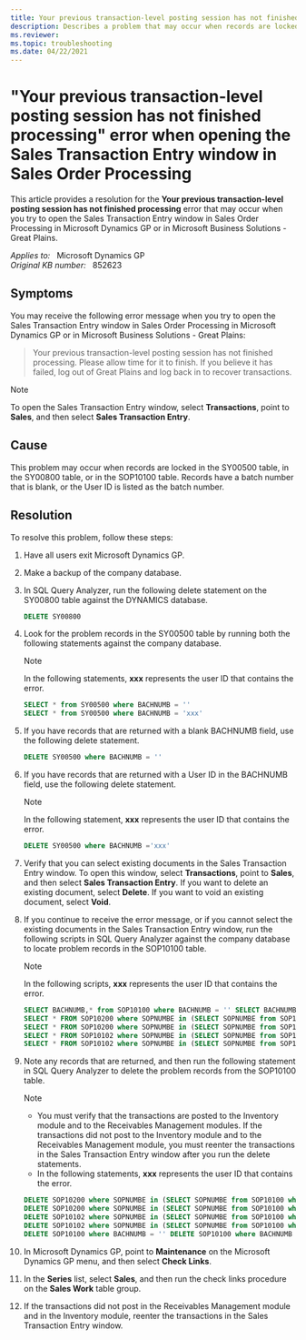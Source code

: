 ```yaml
---
title: Your previous transaction-level posting session has not finished processing error when opening the Sales Transaction Entry window
description: Describes a problem that may occur when records are locked in the SY00500 table, in the SY00800 table, or in the SOP10100 table. A resolution is provided.
ms.reviewer: 
ms.topic: troubleshooting
ms.date: 04/22/2021
---
```

# "Your previous transaction-level posting session has not finished processing" error when opening the Sales Transaction Entry window in Sales Order Processing

This article provides a resolution for the **Your previous transaction-level posting session has not finished processing** error that may occur when you try to open the Sales Transaction Entry window in Sales Order Processing in Microsoft Dynamics GP or in Microsoft Business Solutions - Great Plains.

_Applies to:_ &nbsp; Microsoft Dynamics GP  
_Original KB number:_ &nbsp; 852623

## Symptoms

You may receive the following error message when you try to open the Sales Transaction Entry window in Sales Order Processing in Microsoft Dynamics GP or in Microsoft Business Solutions - Great Plains:

> Your previous transaction-level posting session has not finished processing. Please allow time for it to finish. If you believe it has failed, log out of Great Plains and log back in to recover transactions.

> [!NOTE]
> To open the Sales Transaction Entry window, select **Transactions**, point to **Sales**, and then select **Sales Transaction Entry**.

## Cause

This problem may occur when records are locked in the SY00500 table, in the SY00800 table, or in the SOP10100 table. Records have a batch number that is blank, or the User ID is listed as the batch number.

## Resolution

To resolve this problem, follow these steps:

1. Have all users exit Microsoft Dynamics GP.
2. Make a backup of the company database.
3. In SQL Query Analyzer, run the following delete statement on the SY00800 table against the DYNAMICS database.

    ```sql
    DELETE SY00800
    ```

4. Look for the problem records in the SY00500 table by running both the following statements against the company database.

    > [!NOTE]
    >  In the following statements, **xxx** represents the user ID that contains the error.

    ```sql
    SELECT * from SY00500 where BACHNUMB = ''
    SELECT * from SY00500 where BACHNUMB = 'xxx'
    ```

5. If you have records that are returned with a blank BACHNUMB field, use the following delete statement.

    ```sql
    DELETE SY00500 where BACHNUMB = ''
    ```

6. If you have records that are returned with a User ID in the BACHNUMB field, use the following delete statement.

    > [!NOTE]
    > In the following statement, **xxx** represents the user ID that contains the error.

    ```sql
    DELETE SY00500 where BACHNUMB ='xxx'
    ```

7. Verify that you can select existing documents in the Sales Transaction Entry window. To open this window, select **Transactions**, point to **Sales**, and then select **Sales Transaction Entry**. If you want to delete an existing document, select **Delete**. If you want to void an existing document, select **Void**.

8. If you continue to receive the error message, or if you cannot select the existing documents in the Sales Transaction Entry window, run the following scripts in SQL Query Analyzer against the company database to locate problem records in the SOP10100 table.

    > [!NOTE]
    > In the following scripts, **xxx** represents the user ID that contains the error.

    ```sql
    SELECT BACHNUMB,* from SOP10100 where BACHNUMB = '' SELECT BACHNUMB,* from SOP10100 where BACHNUMB = '<xxx>'
    SELECT * FROM SOP10200 where SOPNUMBE in (SELECT SOPNUMBE from SOP10100 where BACHNUMB = 'xxx')
    SELECT * FROM SOP10200 where SOPNUMBE in (SELECT SOPNUMBE from SOP10100 where BACHNUMB = ' ')
    SELECT * FROM SOP10102 where SOPNUMBE in (SELECT SOPNUMBE from SOP10100 where BACHNUMB = 'xxx')
    SELECT * FROM SOP10102 where SOPNUMBE in (SELECT SOPNUMBE from SOP10100 where BACHNUMB = ' ')
    ```

9. Note any records that are returned, and then run the following statement in SQL Query Analyzer to delete the problem records from the SOP10100 table.

   > [!NOTE]
   >
   > - You must verify that the transactions are posted to the Inventory module and to the Receivables Management modules. If the transactions did not post to the Inventory module and to the Receivables Management module, you must reenter the transactions in the Sales Transaction Entry window after you run the delete statements.
   > - In the following statements, **xxx** represents the user ID that contains the error.

    ```sql
    DELETE SOP10200 where SOPNUMBE in (SELECT SOPNUMBE from SOP10100 where BACHNUMB = 'xxx')
    DELETE SOP10200 where SOPNUMBE in (SELECT SOPNUMBE from SOP10100 where BACHNUMB = ' ')
    DELETE SOP10102 where SOPNUMBE in (SELECT SOPNUMBE from SOP10100 where BACHNUMB = 'xxx')
    DELETE SOP10102 where SOPNUMBE in (SELECT SOPNUMBE from SOP10100 where BACHNUMB = ' ')
    DELETE SOP10100 where BACHNUMB = '' DELETE SOP10100 where BACHNUMB = 'xxx'
    ```

10. In Microsoft Dynamics GP, point to **Maintenance** on the Microsoft Dynamics GP menu, and then select **Check Links**.
11. In the **Series** list, select **Sales**, and then run the check links procedure on the **Sales Work** table group.
12. If the transactions did not post in the Receivables Management module and in the Inventory module, reenter the transactions in the Sales Transaction Entry window.
